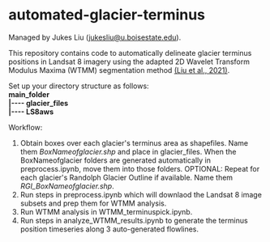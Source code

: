 # automated-glacier-terminus

Managed by Jukes Liu (jukesliu@u.boisestate.edu).

This repository contains code to automatically delineate glacier terminus positions in Landsat 8 imagery using the adapted 2D Wavelet Transform Modulus Maxima (WTMM) segmentation method [(Liu et al., 2021)](https://ieeexplore.ieee.org/document/9349100 "doi: 10.1109/TGRS.2021.3053235").

Set up your directory structure as follows: <br />
**main_folder <br />
|---- glacier_files <br />
|---- LS8aws <br />**


Workflow:
1) Obtain boxes over each glacier's terminus area as shapefiles. Name them _BoxNameofglacier.shp_ and place in glacier_files. When the BoxNameofglacier folders are generated automatically in preprocess.ipynb, move them into those folders. OPTIONAL: Repeat for each glacier's Randolph Glacier Outline if available. Name them _RGI_BoxNameofglacier.shp_. <br />
2) Run steps in preprocess.ipynb which will downlaod the Landsat 8 image subsets and prep them for WTMM analysis. <br />
3) Run WTMM analysis in WTMM_terminuspick.ipynb. <br />
4) Run steps in analyze_WTMM_results.ipynb to generate the terminus position timeseries along 3 auto-generated flowlines. <br />

